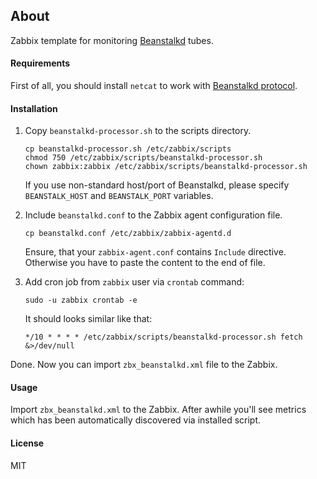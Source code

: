 ## About

Zabbix template for monitoring [Beanstalkd](http://kr.github.io/beanstalkd/) tubes.

#### Requirements

First of all, you should install `netcat` to work with [Beanstalkd protocol](https://github.com/kr/beanstalkd/blob/master/doc/protocol.txt).

#### Installation

1. Copy `beanstalkd-processor.sh` to the scripts directory.

    ```
    cp beanstalkd-processor.sh /etc/zabbix/scripts
    chmod 750 /etc/zabbix/scripts/beanstalkd-processor.sh
    chown zabbix:zabbix /etc/zabbix/scripts/beanstalkd-processor.sh
    ```

    If you use non-standard host/port of Beanstalkd, please specify `BEANSTALK_HOST` and `BEANSTALK_PORT` variables.

2. Include `beanstalkd.conf` to the Zabbix agent configuration file.

    ```
    cp beanstalkd.conf /etc/zabbix/zabbix-agentd.d 
    ```

    Ensure, that your `zabbix-agent.conf` contains `Include` directive. Otherwise you have to paste the content to the end of file.

3. Add cron job from `zabbix` user via `crontab` command:

    ```
    sudo -u zabbix crontab -e
    ```

    It should looks similar like that:

    ```
    */10 * * * * /etc/zabbix/scripts/beanstalkd-processor.sh fetch &>/dev/null
    ```

Done. Now you can import `zbx_beanstalkd.xml` file to the Zabbix.

#### Usage

Import `zbx_beanstalkd.xml` to the Zabbix. After awhile you'll see metrics which has been automatically discovered via installed script. 

#### License

MIT
